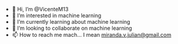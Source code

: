 - 👋 Hi, I’m @VicenteM13
- 👀 I’m interested in machine learning
- 🌱 I’m currently learning about machine learning
- 💞️ I’m looking to collaborate on machine learning
- 📫 How to reach me mach... I mean miranda.v.julian@gmail.com

<!---
VicenteM13/VicenteM13 is a ✨ special ✨ repository because its `README.md` (this file) appears on your GitHub profile.
You can click the Preview link to take a look at your changes.
--->
